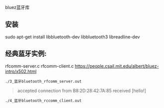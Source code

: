 bluez蓝牙库

## 安装
sudo apt-get install libbluetooth-dev libbluetooth3 libreadline-dev

## 经典蓝牙实例:
rfcomm-server.c
rfcomm-client.c
https://people.csail.mit.edu/albert/bluez-intro/x502.html

`./3_蓝牙bluetooth_rfcomm_server.out`
> accepted connection from B8:2D:28:42:7A:85
> received [hello!]

`./4_蓝牙bluetooth_rccomm_client.out`
